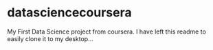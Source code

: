 # datasciencecoursera
My First Data Science project from coursera. I have left this readme to easily clone it to my desktop...
